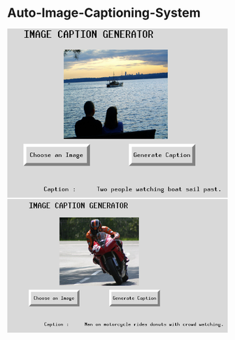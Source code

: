 # Auto-Image-Captioning-System


<img src="https://github.com/Saad096/Auto-Image-Captioning-System/blob/main/Screenshot%20from%202022-06-21%2012-14-39.png" alt="My cool Caption Image"/>


<img src="https://github.com/Saad096/Auto-Image-Captioning-System/blob/main/Screenshot%20from%202022-06-21%2012-16-06.png"/>
